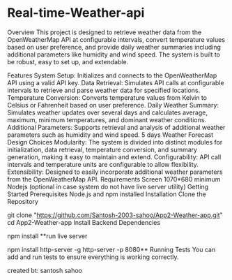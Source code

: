 # Real-time-Weather-api
Overview
This project is designed to retrieve weather data from the OpenWeatherMap API at configurable intervals, convert temperature values based on user preference, and provide daily weather summaries including additional parameters like humidity and wind speed. The system is built to be robust, easy to set up, and extendable.

Features
System Setup: Initializes and connects to the OpenWeatherMap API using a valid API key.
Data Retrieval: Simulates API calls at configurable intervals to retrieve and parse weather data for specified locations.
Temperature Conversion: Converts temperature values from Kelvin to Celsius or Fahrenheit based on user preference.
Daily Weather Summary: Simulates weather updates over several days and calculates average, maximum, minimum temperatures, and dominant weather conditions.
Additional Parameters: Supports retrieval and analysis of additional weather parameters such as humidity and wind speed.
5 days Weather Forecast
Design Choices
Modularity: The system is divided into distinct modules for initialization, data retrieval, temperature conversion, and summary generation, making it easy to maintain and extend.
Configurability: API call intervals and temperature units are configurable to allow flexibility.
Extensibility: Designed to easily incorporate additional weather parameters from the OpenWeatherMap API.
Requirements
Screen 1070*680 minimum
Nodejs (optional in case system do not have live server utility)
Getting Started
Prerequisites
Node.js and npm installed
Installation
Clone the Repository

git clone "https://github.com/Santosh-2003-sahoo/App2-Weather-app.git"
cd App2-Weather-app
Install Backend Dependencies

npm install
**run live server

npm install http-server -g
http-server -p 8080**
Running Tests
You can add and run tests to ensure everything is working correctly.

created bt: santosh sahoo
